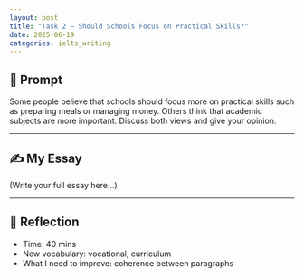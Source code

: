 ```yaml
---
layout: post
title: "Task 2 – Should Schools Focus on Practical Skills?"
date: 2025-06-19
categories: ielts_writing
---
```


## 📝 Prompt

Some people believe that schools should focus more on practical skills such as preparing meals or managing money. Others think that academic subjects are more important. Discuss both views and give your opinion.

---

## ✍️ My Essay

(Write your full essay here...)

---

## 🔁 Reflection

- Time: 40 mins  
- New vocabulary: vocational, curriculum  
- What I need to improve: coherence between paragraphs  

